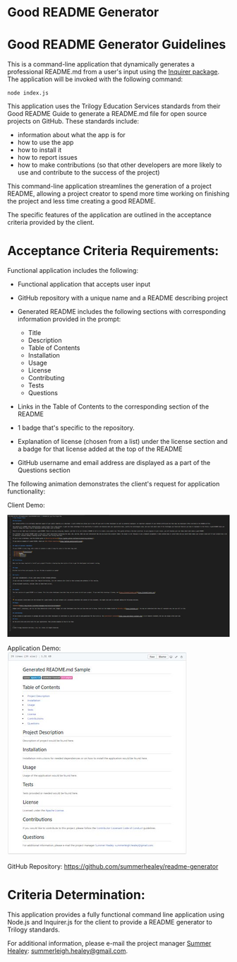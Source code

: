 # Good README Generator
  

# Good README Generator Guidelines

This is a command-line application that dynamically generates a professional README.md from a user's input using the [Inquirer package](https://www.npmjs.com/package/inquirer). The application will be invoked with the following command:

```
node index.js
```
This application uses the Trilogy Education Services standards from their Good README Guide to generate a README.md file for open source projects on GitHub. These standards include:
* information about what the app is for
* how to use the app
* how to install it
* how to report issues
* how to make contributions (so that other developers are more likely to use and contribute to the success of the project)
 
This command-line application streamlines the generation of a project README, allowing a project creator to spend more time working on finishing the project and less time creating a good README.


The specific features of the application are outlined in the acceptance criteria provided by the client. 

# Acceptance Criteria Requirements:

Functional application includes the following:

* Functional application that accepts user input

* GitHub repository with a unique name and a README describing project

* Generated README includes the following sections with corresponding information provided in the prompt: 

  * Title
  * Description
  * Table of Contents
  * Installation
  * Usage
  * License
  * Contributing
  * Tests
  * Questions

* Links in the Table of Contents to the corresponding section of the README

* 1 badge that's specific to the repository.

* Explanation of license (chosen from a list) under the license section and a badge for that license added at the top of the README 

* GitHub username and email address are displayed as a part of the Questions section

The following animation demonstrates the client's request for application functionality:

Client Demo:

![Good README Generator](./assets/images/readmeDemo.jpg)

Application Demo: 
![Deployed Application Screenshot](./assets/images/readmeGenerator.jpg)

GitHub Repository: https://github.com/summerhealey/readme-generator

# Criteria Determination: 

This application provides a fully functional command line application using Node.js and Inquirer.js for the client to provide a README generator to Trilogy standards. 

For additional information, please e-mail the project manager [Summer Healey](https://github.com/summerhealey/): summerleigh.healey@gmail.com.

